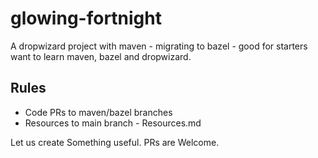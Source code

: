 # glowing-fortnight

A dropwizard project with maven - migrating to bazel - good for starters want to learn maven, bazel and dropwizard. 

## Rules

* Code PRs to maven/bazel branches
* Resources to main branch - Resources.md


Let us create Something useful. PRs are Welcome. 

